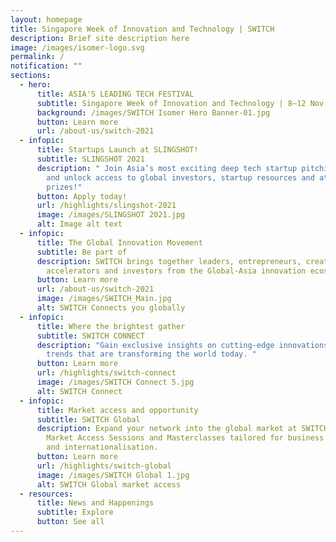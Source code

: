 ```yaml
---
layout: homepage
title: Singapore Week of Innovation and Technology | SWITCH
description: Brief site description here
image: /images/isomer-logo.svg
permalink: /
notification: ""
sections:
  - hero:
      title: ASIA'S LEADING TECH FESTIVAL
      subtitle: Singapore Week of Innovation and Technology | 8—12 Nov 2021
      background: /images/SWITCH Isomer Hero Banner-01.jpg
      button: Learn more
      url: /about-us/switch-2021
  - infopic:
      title: Startups Launch at SLINGSHOT!
      subtitle: SLINGSHOT 2021
      description: " Join Asia’s most exciting deep tech startup pitching competition
        and unlock access to global investors, startup resources and attractive
        prizes!"
      button: Apply today!
      url: /highlights/slingshot-2021
      image: /images/SLINGSHOT 2021.jpg
      alt: Image alt text
  - infopic:
      title: The Global Innovation Movement
      subtitle: Be part of
      description: SWITCH brings together leaders, entrepreneurs, creators,
        accelerators and investors from the Global-Asia innovation ecosystem.
      button: Learn more
      url: /about-us/switch-2021
      image: /images/SWITCH_Main.jpg
      alt: SWITCH Connects you globally
  - infopic:
      title: Where the brightest gather
      subtitle: SWITCH CONNECT
      description: "Gain exclusive insights on cutting-edge innovations and growing
        trends that are transforming the world today. "
      button: Learn more
      url: /highlights/switch-connect
      image: /images/SWITCH Connect 5.jpg
      alt: SWITCH Connect
  - infopic:
      title: Market access and opportunity
      subtitle: SWITCH Global
      description: Expand your network into the global market at SWITCH Global’s
        Market Access Sessions and Masterclasses tailored for business growth
        and internationalisation.
      button: Learn more
      url: /highlights/switch-global
      image: /images/SWITCH Global 1.jpg
      alt: SWITCH Global market access
  - resources:
      title: News and Happenings
      subtitle: Explore
      button: See all
---
```

